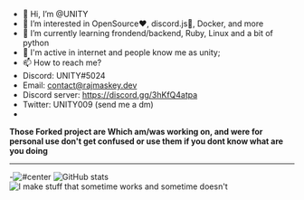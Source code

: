 - 👋 Hi, I’m @UNITY
- 👀 I’m interested in OpenSource❤️, discord.js🏴, Docker, and more
- 🌱 I’m currently learning  frondend/backend, Ruby, Linux and a bit of python
- 💞️ I'm active in internet and people know me as unity;
- 📫 How to reach me?
- Discord: UNITY#5024
- Email: contact@rajmaskey.dev
- Discord server: https://discord.gg/3hKfQ4atpa
- Twitter: UNITY009 (send me a dm)
- 
 **Those Forked project are  Which am/was working on, and were for personal use don't get confused or use them if you dont know what are you doing**
___________________________________________________________________________________________________________

-![#center](https://github-readme-stats.vercel.app/api/top-langs/?username=UNITY002&layout=compact)
![GitHub stats](https://github-readme-stats.vercel.app/api?username=UNITY002&show_icons=true&theme=radical)
![I make stuff that sometime works and sometime doesn't](https://linustechtips.com/uploads/monthly_2017_04/IMG_1135.GIF.1306379ccdf6fcf96c77d78509a07273.GIF)
